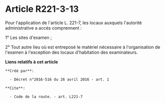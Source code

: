# Article R221-3-13

Pour l'application de l'article L. 221-7, les locaux auxquels l'autorité administrative a accès comprennent : 

1° Les sites d'examen ; 

2° Tout autre lieu où est entreposé le matériel nécessaire à l'organisation de l'examen à l'exception des locaux d'habitation
des examinateurs.

**Liens relatifs à cet article**

	**Créé par**:

	  - Décret n°2016-516 du 26 avril 2016 - art. 1

	**Cite**:

	  - Code de la route. - art. L221-7
